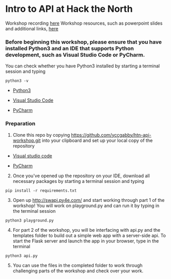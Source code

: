 # Intro to API at Hack the North

Workshop recording [here](https://www.youtube.com/watch?v=Fpc7Lp5oEkU&feature=youtu.be&ab_channel=HacktheNorth)
Workshop resources, such as powerpoint slides and additional links, [here](https://drive.google.com/drive/folders/1wET21sxRq5IKgV6X_ln8H2rmP81aZqXk?usp=sharing)

### Before beginning this workshop, please ensure that you have installed Python3 and an IDE that supports Python development, such as Visual Studio Code or PyCharm. 

You can check whether you have Python3 installed by starting a terminal session and typing
```
python3 -v
```

* [Python3](https://realpython.com/installing-python/)

* [Visual Studio Code](https://code.visualstudio.com/)

* [PyCharm](https://www.jetbrains.com/pycharm/)

### Preparation

1. Clone this repo by copying https://github.com/yccgabby/htn-api-workshop.git into your clipboard and set up your local copy of the repository

* [Visual studio code](https://code.visualstudio.com/docs/editor/versioncontrol)

* [PyCharm](https://www.jetbrains.com/help/pycharm/set-up-a-git-repository.html)

2. Once you've opened up the repository on your IDE, download all necessary packages by starting a terminal session and typing
```
pip install -r requirements.txt
```
3. Open up http://swapi.py4e.com/ and start working through part 1 of the workshop! You will work on playground.py and can run it by typing in the terminal session 
```
python3 playground.py
```
4. For part 2 of the workshop, you will be interfacing with api.py and the templates folder to build out a simple web app with a server-side api. To start the Flask server and launch the app in your browser, type in the terminal 
```
python3 api.py
```
5. You can use the files in the completed folder to work through challenging parts of the workshop and check over your work. 
